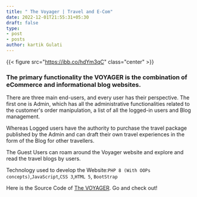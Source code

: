 ```yaml
---
title: " The Voyager | Travel and E-Com"
date: 2022-12-01T21:55:31+05:30
draft: false
type:
- post
- posts
author: kartik Gulati 
---
```


{{< figure src="https://ibb.co/hdYm3qC"  class="center" >}}

### The primary functionality the VOYAGER is the combination of eCommerce and informational blog websites. 

There are three main end-users, and every user has their perspective. The first one is Admin, which has all the administrative functionalities related to the customer's order manipulation, a list of all the logged-in users and Blog management.

Whereas Logged users have the authority to purchase the travel package published by the Admin and can draft their own travel experiences in the form of the Blog for other travellers. 

The Guest Users can roam around the Voyager website and explore and read the travel blogs by users.


Technology used to develop the Website:```PHP 8 (With OOPs concepts)```,```JavaScript```,```CSS 3```,```HTML 5```, ```BootStrap```

Here is the Source Code of [The VOYAGER](https://github.com/kartikgulati/Capstone-Travel-.git). Go and check out!